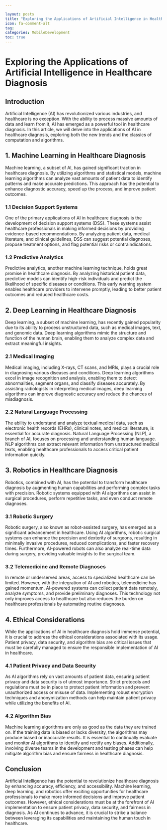 ```yaml
---

layout: posts
title: "Exploring the Applications of Artificial Intelligence in Healthcare Diagnosis"
icon: fa-comment-alt
tag:      
categories: MobileDevelopment
toc: true
---
```




# Exploring the Applications of Artificial Intelligence in Healthcare Diagnosis

## Introduction

Artificial Intelligence (AI) has revolutionized various industries, and healthcare is no exception. With the ability to process massive amounts of data and learn from it, AI has emerged as a powerful tool in healthcare diagnosis. In this article, we will delve into the applications of AI in healthcare diagnosis, exploring both the new trends and the classics of computation and algorithms.

## 1. Machine Learning in Healthcare Diagnosis

Machine learning, a subset of AI, has gained significant traction in healthcare diagnosis. By utilizing algorithms and statistical models, machine learning algorithms can analyze vast amounts of patient data to identify patterns and make accurate predictions. This approach has the potential to enhance diagnostic accuracy, speed up the process, and improve patient outcomes.

### 1.1 Decision Support Systems

One of the primary applications of AI in healthcare diagnosis is the development of decision support systems (DSS). These systems assist healthcare professionals in making informed decisions by providing evidence-based recommendations. By analyzing patient data, medical literature, and clinical guidelines, DSS can suggest potential diagnoses, propose treatment options, and flag potential risks or contraindications.

### 1.2 Predictive Analytics

Predictive analytics, another machine learning technique, holds great promise in healthcare diagnosis. By analyzing historical patient data, predictive models can identify high-risk individuals and predict the likelihood of specific diseases or conditions. This early warning system enables healthcare providers to intervene promptly, leading to better patient outcomes and reduced healthcare costs.

## 2. Deep Learning in Healthcare Diagnosis

Deep learning, a subset of machine learning, has recently gained popularity due to its ability to process unstructured data, such as medical images, text, and genomic data. Deep learning algorithms mimic the structure and function of the human brain, enabling them to analyze complex data and extract meaningful insights.

### 2.1 Medical Imaging

Medical imaging, including X-rays, CT scans, and MRIs, plays a crucial role in diagnosing various diseases and conditions. Deep learning algorithms excel in image recognition and analysis, enabling them to detect abnormalities, segment organs, and classify diseases accurately. By assisting radiologists in interpreting medical images, deep learning algorithms can improve diagnostic accuracy and reduce the chances of misdiagnosis.

### 2.2 Natural Language Processing

The ability to understand and analyze textual medical data, such as electronic health records (EHRs), clinical notes, and medical literature, is essential for accurate diagnosis. Natural Language Processing (NLP), a branch of AI, focuses on processing and understanding human language. NLP algorithms can extract relevant information from unstructured medical texts, enabling healthcare professionals to access critical patient information quickly.

## 3. Robotics in Healthcare Diagnosis

Robotics, combined with AI, has the potential to transform healthcare diagnosis by augmenting human capabilities and performing complex tasks with precision. Robotic systems equipped with AI algorithms can assist in surgical procedures, perform repetitive tasks, and even conduct remote diagnoses.

### 3.1 Robotic Surgery

Robotic surgery, also known as robot-assisted surgery, has emerged as a significant advancement in healthcare. Using AI algorithms, robotic surgical systems can enhance the precision and dexterity of surgeons, resulting in minimally invasive procedures, reduced complications, and faster recovery times. Furthermore, AI-powered robots can also analyze real-time data during surgery, providing valuable insights to the surgical team.

### 3.2 Telemedicine and Remote Diagnoses

In remote or underserved areas, access to specialized healthcare can be limited. However, with the integration of AI and robotics, telemedicine has gained momentum. AI-powered systems can collect patient data remotely, analyze symptoms, and provide preliminary diagnoses. This technology not only improves access to healthcare but also reduces the burden on healthcare professionals by automating routine diagnoses.

## 4. Ethical Considerations

While the applications of AI in healthcare diagnosis hold immense potential, it is crucial to address the ethical considerations associated with its usage. Patient privacy, data security, and algorithm bias are critical issues that must be carefully managed to ensure the responsible implementation of AI in healthcare.

### 4.1 Patient Privacy and Data Security

As AI algorithms rely on vast amounts of patient data, ensuring patient privacy and data security is of utmost importance. Strict protocols and regulations must be in place to protect patient information and prevent unauthorized access or misuse of data. Implementing robust encryption techniques and anonymization methods can help maintain patient privacy while utilizing the benefits of AI.

### 4.2 Algorithm Bias

Machine learning algorithms are only as good as the data they are trained on. If the training data is biased or lacks diversity, the algorithms may produce biased or inaccurate results. It is essential to continually evaluate and monitor AI algorithms to identify and rectify any biases. Additionally, involving diverse teams in the development and testing phases can help mitigate algorithm bias and ensure fairness in healthcare diagnosis.

## Conclusion

Artificial Intelligence has the potential to revolutionize healthcare diagnosis by enhancing accuracy, efficiency, and accessibility. Machine learning, deep learning, and robotics offer exciting opportunities for healthcare professionals to make more informed decisions and improve patient outcomes. However, ethical considerations must be at the forefront of AI implementation to ensure patient privacy, data security, and fairness in diagnosis. As AI continues to advance, it is crucial to strike a balance between leveraging its capabilities and maintaining the human touch in healthcare.